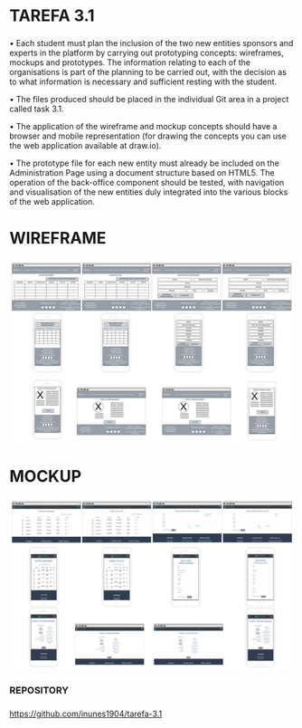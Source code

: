 # TAREFA 3.1
###  
• Each student must plan the inclusion of the two new entities sponsors and experts in the platform by carrying out prototyping concepts: wireframes, mockups and prototypes. The information relating to each of the organisations is part of the planning to be carried out, with the decision as to what information is necessary and sufficient resting with the student.

• The files produced should be placed in the individual Git area in a project called task 3.1.

• The application of the wireframe and mockup concepts should have a browser and mobile representation (for drawing the concepts you can use the web application available at draw.io).

• The prototype file for each new entity must already be included on the Administration Page using a document structure based on HTML5. The operation of the back-office component should be tested, with navigation and visualisation of the new entities duly integrated into the various blocks of the web application.

# WIREFRAME
###
![](https://github.com/inunes1904/tarefa-3.1/blob/main/WIREFRAME/WIREFRAME.png?raw=true)


# MOCKUP
###
![](https://github.com/inunes1904/tarefa-3.1/blob/main/MOCKUP/MOCKUP.png?raw=true)

### REPOSITORY
###
https://github.com/inunes1904/tarefa-3.1